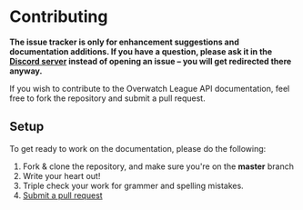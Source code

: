 # Contributing

**The issue tracker is only for enhancement suggestions and documentation additions. If you have a question, please ask it in the [Discord server](https://discord.gg/PBwan6u) instead of opening an issue – you will get redirected there anyway.**

If you wish to contribute to the Overwatch League API documentation, feel free to fork the repository and submit a
pull request. 

## Setup
To get ready to work on the documentation, please do the following:

1. Fork & clone the repository, and make sure you're on the **master** branch
2. Write your heart out!
3. Triple check your work for grammer and spelling mistakes.
4. [Submit a pull request](https://github.com/acupoftee/Overwatch-League-API-Documentation/compare)